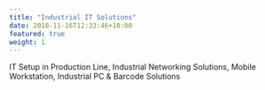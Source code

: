 ```yaml
---
title: "Industrial IT Solutions"
date: 2018-11-16T12:33:46+10:00
featured: true
weight: 1
---
```


IT Setup in Production Line, Industrial Networking Solutions, Mobile Workstation, Industrial PC & Barcode Solutions